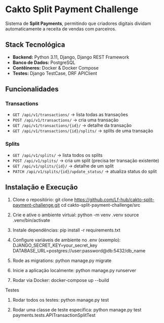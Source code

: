 # Cakto Split Payment Challenge

Sistema de **Split Payments**, permitindo que criadores digitais dividam automaticamente a receita de vendas com parceiros.

## Stack Tecnológica
- **Backend:** Python 3.11, Django, Django REST Framework
- **Banco de Dados:** PostgreSQL
- **Contêineres:** Docker & Docker Compose
- **Testes:** Django TestCase, DRF APIClient

## Funcionalidades
### Transactions
- `GET /api/v1/transactions/` → lista todas as transações  
- `POST /api/v1/transactions/` → cria uma transação  
- `GET /api/v1/transactions/{id}/` → detalhe da transação  
- `GET /api/v1/transactions/{id}/splits/` → splits de uma transação  

### Splits
- `GET /api/v1/splits/` → lista todos os splits  
- `POST /api/v1/splits/` → cria um split (precisa ter transação existente)  
- `GET /api/v1/splits/{id}/` → detalhe de um split  
- `PATCH /api/v1/splits/{id}/update_status/` → atualiza status do split  

## Instalação e Execução
1. Clone o repositório:
   git clone https://github.com/Lf-hub/cakto-split-payment-challenge.git
   cd cakto-split-payment-challenge/src

2. Crie e ative o ambiente virtual:
   python -m venv .venv
   source .venv/bin/activate

3. Instale dependências:
   pip install -r requirements.txt

4. Configure variáveis de ambiente no .env (exemplo):
   DJANGO_SECRET_KEY=your_secret_key
   DATABASE_URL=postgres://user:password@db:5432/db_name

5. Rode as migrations:
   python manage.py migrate

6. Inicie a aplicação localmente:
   python manage.py runserver

7. Rodar via Docker:
   docker-compose up --build

Testes
1. Rodar todos os testes:
   python manage.py test

2. Rodar uma classe de teste específica:
   python manage.py test payments.tests.APITransactionSplitTest


